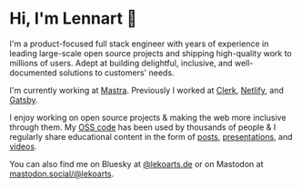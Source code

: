 # Hi, I'm Lennart 👋

I'm a product-focused full stack engineer with years of experience in leading large-scale open source projects and shipping high-quality work to millions of users. Adept at building delightful, inclusive, and well-documented solutions to customers' needs. 

I'm currently working at [Mastra](https://mastra.ai/). Previously I worked at [Clerk](https://clerk.com), [Netlify](https://www.netlify.com), and [Gatsby](https://www.gatsbyjs.com/).

I enjoy working on open source projects & making the web more inclusive through them. My [OSS code](https://github.com/LekoArts?tab=repositories&type=source) has been used by thousands of people & I regularly share educational content in the form of [posts](https://www.lekoarts.de/writing), [presentations](https://www.lekoarts.de/appearances), and [videos](https://www.lekoarts.de/appearances).

You can also find me on Bluesky at [@lekoarts.de](https://bsky.app/profile/lekoarts.de) or on Mastodon at <a rel="me" href="https://mastodon.social/@lekoarts">mastodon.social/@lekoarts</a>.
